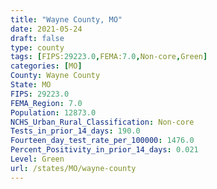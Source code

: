 ```yaml
---
title: "Wayne County, MO"
date: 2021-05-24
draft: false
type: county
tags: [FIPS:29223.0,FEMA:7.0,Non-core,Green]
categories: [MO]
County: Wayne County
State: MO
FIPS: 29223.0
FEMA_Region: 7.0
Population: 12873.0
NCHS_Urban_Rural_Classification: Non-core
Tests_in_prior_14_days: 190.0
Fourteen_day_test_rate_per_100000: 1476.0
Percent_Positivity_in_prior_14_days: 0.021
Level: Green
url: /states/MO/wayne-county
---
```



